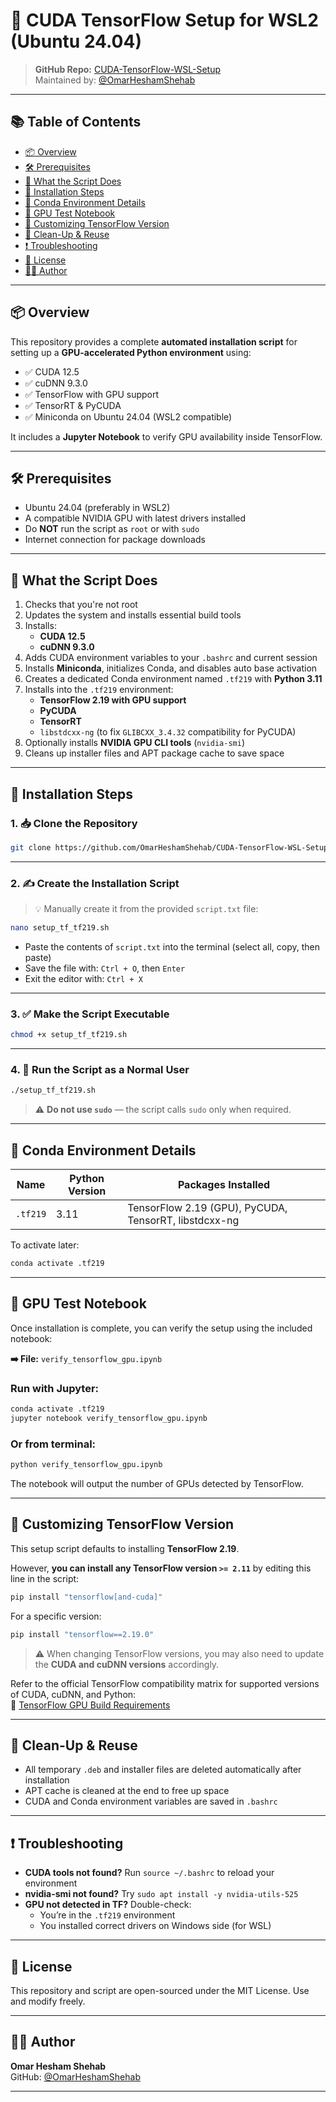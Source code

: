 # 🚀 CUDA TensorFlow Setup for WSL2 (Ubuntu 24.04)

> **GitHub Repo:** [CUDA-TensorFlow-WSL-Setup](https://github.com/OmarHeshamShehab/CUDA-TensorFlow-WSL-Setup)  
> Maintained by: [@OmarHeshamShehab](https://github.com/OmarHeshamShehab)

---

## 📚 Table of Contents

- [📦 Overview](#-overview)
- [🛠️ Prerequisites](#️-prerequisites)
- [📜 What the Script Does](#-what-the-script-does)
- [🔧 Installation Steps](#-installation-steps)
- [📂 Conda Environment Details](#-conda-environment-details)
- [🧪 GPU Test Notebook](#-gpu-test-notebook)
- [📁 Customizing TensorFlow Version](#-customizing-tensorflow-version)
- [🧹 Clean-Up & Reuse](#-clean-up--reuse)
- [❗ Troubleshooting](#-troubleshooting)
- [📄 License](#-license)
- [👨‍💻 Author](#-author)

---

## 📦 Overview

This repository provides a complete **automated installation script** for setting up a **GPU-accelerated Python environment** using:
- ✅ CUDA 12.5
- ✅ cuDNN 9.3.0
- ✅ TensorFlow with GPU support
- ✅ TensorRT & PyCUDA
- ✅ Miniconda on Ubuntu 24.04 (WSL2 compatible)

It includes a **Jupyter Notebook** to verify GPU availability inside TensorFlow.

---

## 🛠️ Prerequisites

- Ubuntu 24.04 (preferably in WSL2)
- A compatible NVIDIA GPU with latest drivers installed
- Do **NOT** run the script as `root` or with `sudo`
- Internet connection for package downloads

---

## 📜 What the Script Does

1. Checks that you're not root  
2. Updates the system and installs essential build tools  
3. Installs:
   - **CUDA 12.5**
   - **cuDNN 9.3.0**
4. Adds CUDA environment variables to your `.bashrc` and current session  
5. Installs **Miniconda**, initializes Conda, and disables auto base activation  
6. Creates a dedicated Conda environment named `.tf219` with **Python 3.11**  
7. Installs into the `.tf219` environment:
   - **TensorFlow 2.19 with GPU support**
   - **PyCUDA**
   - **TensorRT**
   - `libstdcxx-ng` (to fix `GLIBCXX_3.4.32` compatibility for PyCUDA)  
8. Optionally installs **NVIDIA GPU CLI tools** (`nvidia-smi`)  
9. Cleans up installer files and APT package cache to save space  

---

## 🔧 Installation Steps

### 1. 📥 Clone the Repository

```bash
git clone https://github.com/OmarHeshamShehab/CUDA-TensorFlow-WSL-Setup.git
```

---

### 2. ✍️ Create the Installation Script

> 💡 Manually create it from the provided `script.txt` file:

```bash
nano setup_tf_tf219.sh
```

- Paste the contents of `script.txt` into the terminal (select all, copy, then paste)
- Save the file with: `Ctrl + O`, then `Enter`
- Exit the editor with: `Ctrl + X`

---

### 3. ✅ Make the Script Executable

```bash
chmod +x setup_tf_tf219.sh
```

---

### 4. 🚫 Run the Script as a Normal User

```bash
./setup_tf_tf219.sh
```

> ⚠️ **Do not use `sudo`** — the script calls `sudo` only when required.

---

## 📂 Conda Environment Details

| Name     | Python Version | Packages Installed                   |
|----------|----------------|--------------------------------------|
| `.tf219` | 3.11           | TensorFlow 2.19 (GPU), PyCUDA, TensorRT, libstdcxx-ng |

To activate later:

```bash
conda activate .tf219
```

---

## 🧪 GPU Test Notebook

Once installation is complete, you can verify the setup using the included notebook:

**➡️ File:** `verify_tensorflow_gpu.ipynb`

### Run with Jupyter:

```bash
conda activate .tf219
jupyter notebook verify_tensorflow_gpu.ipynb
```

### Or from terminal:

```bash
python verify_tensorflow_gpu.ipynb
```

The notebook will output the number of GPUs detected by TensorFlow.

---

## 📁 Customizing TensorFlow Version

This setup script defaults to installing **TensorFlow 2.19**.

However, **you can install any TensorFlow version `>= 2.11`** by editing this line in the script:

```bash
pip install "tensorflow[and-cuda]"
```

For a specific version:

```bash
pip install "tensorflow==2.19.0"
```

> ⚠️ When changing TensorFlow versions, you may also need to update the **CUDA and cuDNN versions** accordingly.

Refer to the official TensorFlow compatibility matrix for supported versions of CUDA, cuDNN, and Python:  
🔗 [TensorFlow GPU Build Requirements](https://www.tensorflow.org/install/source#gpu)

---

## 🧹 Clean-Up & Reuse

- All temporary `.deb` and installer files are deleted automatically after installation
- APT cache is cleaned at the end to free up space
- CUDA and Conda environment variables are saved in `.bashrc`

---

## ❗ Troubleshooting

- **CUDA tools not found?** Run `source ~/.bashrc` to reload your environment
- **nvidia-smi not found?** Try `sudo apt install -y nvidia-utils-525`
- **GPU not detected in TF?** Double-check:
  - You’re in the `.tf219` environment
  - You installed correct drivers on Windows side (for WSL)

---

## 📄 License

This repository and script are open-sourced under the MIT License. Use and modify freely.

---

## 👨‍💻 Author

**Omar Hesham Shehab**  
GitHub: [@OmarHeshamShehab](https://github.com/OmarHeshamShehab)

---
